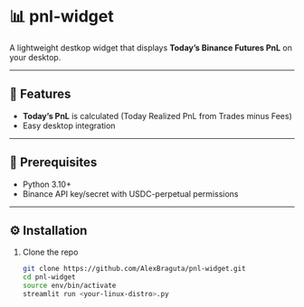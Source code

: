 # 📊 pnl-widget

A lightweight destkop widget that displays **Today’s Binance Futures PnL** on your desktop.

---

## 🚀 Features

- **Today’s PnL** is calculated (Today Realized PnL from Trades minus Fees)  
- Easy desktop integration  

---

## 🔧 Prerequisites

- Python 3.10+  
- Binance API key/secret with USDC-perpetual permissions  

---

## ⚙️ Installation

1. Clone the repo  
   ```bash
   git clone https://github.com/AlexBraguta/pnl-widget.git
   cd pnl-widget
   source env/bin/activate
   streamlit run <your-linux-distro>.py
   ```
